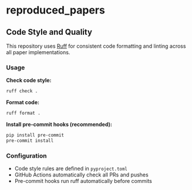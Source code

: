 # reproduced_papers

## Code Style and Quality

This repository uses [Ruff](https://docs.astral.sh/ruff/) for consistent code formatting and linting across all paper implementations.

### Usage

**Check code style:**
```bash
ruff check .
```

**Format code:**
```bash
ruff format .
```

**Install pre-commit hooks (recommended):**
```bash
pip install pre-commit
pre-commit install
```

### Configuration

- Code style rules are defined in `pyproject.toml`
- GitHub Actions automatically check all PRs and pushes
- Pre-commit hooks run ruff automatically before commits
